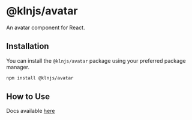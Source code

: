 # @klnjs/avatar

An avatar component for React.

## Installation

You can install the `@klnjs/avatar` package using your preferred package manager.

```bash
npm install @klnjs/avatar
```

## How to Use

Docs available [here](https://klnjs.github.io/basique/docs/components/avatar)
